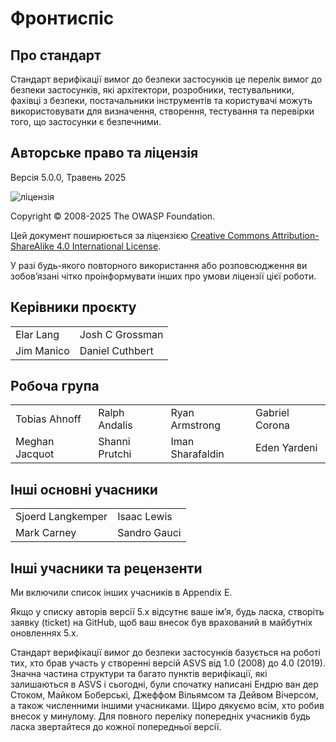 # Фронтиспіс

## Про стандарт

Стандарт верифікації вимог до безпеки застосунків це перелік вимог до безпеки застосунків, які архітектори, розробники, тестувальники, фахівці з безпеки, постачальники інструментів та користувачі можуть використовувати для визначення, створення, тестування та перевірки того, що застосунки є безпечними.

## Авторське право та ліцензія

Версія 5.0.0, Травень 2025

![ліцензія](../images/license.png)

Copyright © 2008-2025 The OWASP Foundation.

Цей документ поширюється за ліцензією [Creative Commons Attribution-ShareAlike 4.0 International License](https://creativecommons.org/licenses/by-sa/4.0/).

У разі будь-якого повторного використання або розповсюдження ви зобов’язані чітко проінформувати інших про умови ліцензії цієї роботи.

## Керівники проєкту

|                       |                  |
|---------------------- |----------------- |
| Elar Lang             | Josh C Grossman  |
| Jim Manico            | Daniel Cuthbert  |

## Робоча група

|                 |                   |                    |                  |
|---------------- |------------------ |------------------- |----------------- |
| Tobias Ahnoff   | Ralph Andalis     | Ryan Armstrong     | Gabriel Corona   |
| Meghan Jacquot  | Shanni Prutchi    | Iman Sharafaldin   | Eden Yardeni     |

## Інші основні учасники

|                   |                   |
|-------------------|-------------------|
| Sjoerd Langkemper | Isaac Lewis       |
| Mark Carney       | Sandro Gauci      |

## Інші учасники та рецензенти

Ми включили список інших учасників в Appendix E.

Якщо у списку авторів версії 5.x відсутнє ваше ім’я, будь ласка, створіть заявку (ticket) на GitHub, щоб ваш внесок був врахований в майбутніх оновленнях 5.x.

Стандарт верифікації вимог до безпеки застосунків базується на роботі тих, хто брав участь у створенні версій ASVS від 1.0 (2008) до 4.0 (2019). Значна частина структури та багато пунктів верифікації, які залишаються в ASVS і сьогодні, були спочатку написані Ендрю ван дер Стоком, Майком Боберські, Джеффом Вільямсом та Дейвом Вічерсом, а також численними іншими учасниками. Щиро дякуємо всім, хто робив внесок у минулому. Для повного переліку попередніх учасників будь ласка звертайтеся до кожної попередньої версії.
